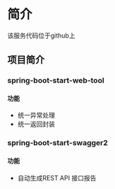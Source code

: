 # 简介
该服务代码位于github上

## 项目简介

### spring-boot-start-web-tool

#### 功能

- 统一异常处理
- 统一返回封装

### spring-boot-start-swagger2

#### 功能

- 自动生成REST API 接口报告